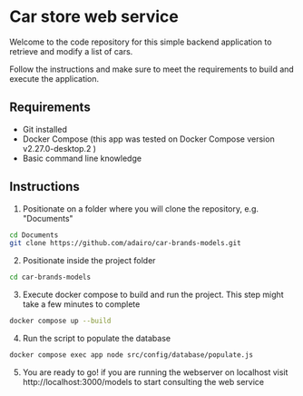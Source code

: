 # Car store web service

Welcome to the code repository for this simple backend application to
retrieve and modify a list of cars.

Follow the instructions and make sure to meet the requirements to build and execute the application. 

## Requirements

- Git installed
- Docker Compose (this app was tested on Docker Compose version v2.27.0-desktop.2 ) 
- Basic command line knowledge

## Instructions

1. Positionate on a folder where you will clone the repository, e.g. "Documents"
```bash
cd Documents
git clone https://github.com/adairo/car-brands-models.git
```
2. Positionate inside the project folder
```bash
cd car-brands-models
```
3. Execute docker compose to build and run the project. This step might take a few minutes to complete
```bash
docker compose up --build
```

4. Run the script to populate the database
```bash
docker compose exec app node src/config/database/populate.js
```


5. You are ready to go! if you are running the webserver on localhost visit
http://localhost:3000/models to start consulting the web service


